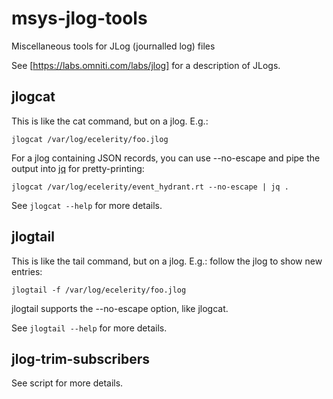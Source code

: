 msys-jlog-tools
===============

Miscellaneous tools for JLog (journalled log) files

See [https://labs.omniti.com/labs/jlog] for a description of JLogs.

jlogcat
-------

This is like the cat command, but on a jlog. E.g.:

```jlogcat /var/log/ecelerity/foo.jlog```

For a jlog containing JSON records, you can use --no-escape and pipe
the output into [jq](https://stedolan.github.io/jq/) for pretty-printing:

```jlogcat /var/log/ecelerity/event_hydrant.rt --no-escape | jq .```

See `jlogcat --help` for more details.

jlogtail
--------

This is like the tail command, but on a jlog. E.g.: follow the jlog
to show new entries:

```jlogtail -f /var/log/ecelerity/foo.jlog```

jlogtail supports the --no-escape option, like jlogcat.

See `jlogtail --help` for more details.

jlog-trim-subscribers
---------------------

See script for more details.
